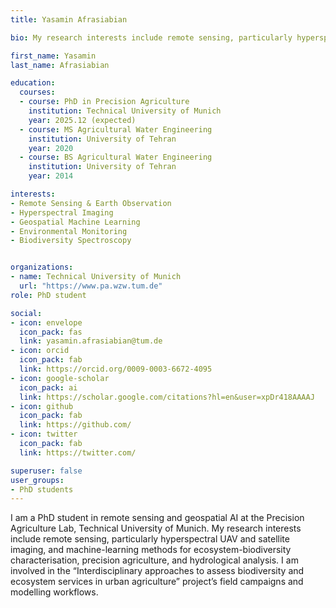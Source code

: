 ```yaml
---
title: Yasamin Afrasiabian

bio: My research interests include remote sensing, particularly hyperspectral UAV and satellite imaging, and machine-learning methods for ecosystem-biodiversity characterisation, precision agriculture, and hydrological analysis.

first_name: Yasamin
last_name: Afrasiabian

education:
  courses:
  - course: PhD in Precision Agriculture
    institution: Technical University of Munich
    year: 2025.12 (expected)
  - course: MS Agricultural Water Engineering 
    institution: University of Tehran
    year: 2020
  - course: BS Agricultural Water Engineering
    institution: University of Tehran
    year: 2014

interests:
- Remote Sensing & Earth Observation
- Hyperspectral Imaging
- Geospatial Machine Learning
- Environmental Monitoring
- Biodiversity Spectroscopy


organizations:
- name: Technical University of Munich
  url: "https://www.pa.wzw.tum.de"
role: PhD student

social:
- icon: envelope
  icon_pack: fas
  link: yasamin.afrasiabian@tum.de
- icon: orcid
  icon_pack: fab
  link: https://orcid.org/0009-0003-6672-4095
- icon: google-scholar
  icon_pack: ai
  link: https://scholar.google.com/citations?hl=en&user=xpDr418AAAAJ
- icon: github
  icon_pack: fab
  link: https://github.com/
- icon: twitter
  icon_pack: fab
  link: https://twitter.com/

superuser: false
user_groups:
- PhD students
---
```


I am a PhD student in remote sensing and geospatial AI at the Precision Agriculture Lab, Technical University of Munich. My research interests include remote sensing, particularly hyperspectral UAV and satellite imaging, and machine-learning methods for ecosystem-biodiversity characterisation, precision agriculture, and hydrological analysis. I am involved in the “Interdisciplinary approaches to assess biodiversity and ecosystem services in urban agriculture” project’s field campaigns and modelling workflows. 
